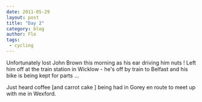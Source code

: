 ```yaml
---
date: 2011-05-29
layout: post
title: "Day 2"
category: blog
author: Flo
tags:
 - cycling
---
```


Unfortunately lost John Brown this morning as his ear driving him nuts ! Left him off at the train station in Wicklow - he's off by train to Belfast and his bike is being kept for parts ...



Just heard coffee [and carrot cake ] being had in Gorey en route to meet up with me in Wexford.
